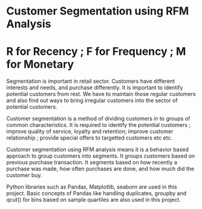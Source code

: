 # Customer Segmentation using RFM Analysis 


# R for Recency ; F for Frequency ; M for Monetary


Segmentation is important in retail sector. Customers have different interests and needs, and purchase differently. It is important to identify potential customers from rest. We have to maintain those regular customers and also find out ways to bring irregular customers into the sector of potential customers. 


Customer segmentation is a method of dividing customers in to groups of common characteristics. It is required to identify the potential customers ;  improve quality of service, loyalty and retention; improve customer relationship ; provide special offers to targetted customers etc etc. 


Customer segmentation using RFM analysis means it is a behavior based approach to group customers into segments. It groups customers based on previous purchase transaction. It segments based on how recently a purchase was made, how often purchases are done, and how much did the customer buy. 


Python libraries such as Pandas, Matplotlib, seaborn are used in this project. Basic concepts of Pandas like handling duplicates, groupby and qcut() for bins based on sample quartiles are also used in this project. 

